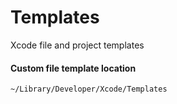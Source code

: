 # Templates
Xcode file and project templates


#### Custom file template location
```
~/Library/Developer/Xcode/Templates
```
